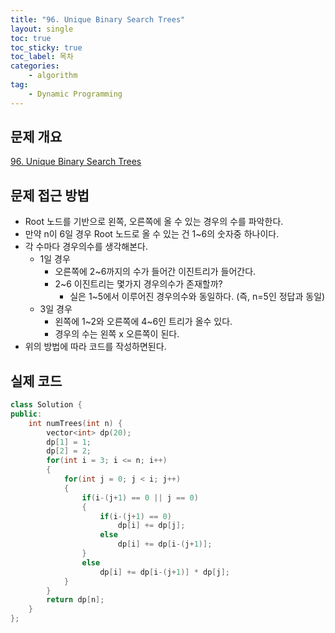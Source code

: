 ```yaml
---
title: "96. Unique Binary Search Trees"
layout: single
toc: true
toc_sticky: true
toc_label: 목차
categories:     
    - algorithm
tag:
    - Dynamic Programming
---
```


## 문제 개요

[96. Unique Binary Search Trees](https://leetcode.com/problems/unique-binary-search-trees/description/)


## 문제 접근 방법
- Root 노드를 기반으로 왼쪽, 오른쪽에 올 수 있는 경우의 수를 파악한다.
- 만약 n이 6일 경우 Root 노드로 올 수 있는 건 1~6의 숫자중 하나이다.
- 각 수마다 경우의수를 생각해본다.
  - 1일 경우
    - 오른쪽에 2~6까지의 수가 들어간 이진트리가 들어간다.
    - 2~6 이진트리는 몇가지 경우의수가 존재할까?
      - 실은 1~5에서 이루어진 경우의수와 동일하다. (즉, n=5인 정답과 동일)
  - 3일 경우
    - 왼쪽에 1~2와 오른쪽에 4~6인 트리가 올수 있다.
    - 경우의 수는 왼쪽 x 오른쪽이 된다.
- 위의 방법에 따라 코드를 작성하면된다.


## 실제 코드

```c++
class Solution {
public:
    int numTrees(int n) {
        vector<int> dp(20);
        dp[1] = 1;
        dp[2] = 2;
        for(int i = 3; i <= n; i++)
        {
            for(int j = 0; j < i; j++)
            {
                if(i-(j+1) == 0 || j == 0)
                {
                    if(i-(j+1) == 0)
                        dp[i] += dp[j];
                    else
                        dp[i] += dp[i-(j+1)];
                }
                else
                    dp[i] += dp[i-(j+1)] * dp[j];
            }
        }
        return dp[n];
    }
};                                                                                                                                             

```